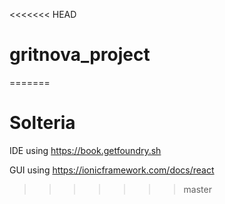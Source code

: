 <<<<<<< HEAD
# gritnova_project
=======
# Solteria


IDE using https://book.getfoundry.sh 

GUI using https://ionicframework.com/docs/react 
>>>>>>> master
